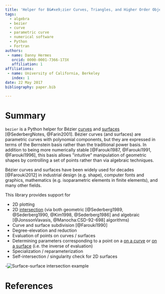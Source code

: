 ```yaml
---
title: 'Helper for B&#xe9;zier Curves, Triangles, and Higher Order Objects'
tags:
  - algebra
  - bezier
  - curve
  - parametric curve
  - numerical software
  - Python
  - Fortran
authors:
 - name: Danny Hermes
   orcid: 0000-0001-7366-173X
   affiliation: 1
affiliations:
 - name: University of California, Berkeley
   index: 1
date: 22 May 2017
bibliography: paper.bib

---
```


# Summary

`bezier` is a Python helper for B&#xe9;zier [curves][1] and
[surfaces][2] [@SederbergNotes, @Farin2001]. B&#xe9;zier curves (and
surfaces) are parametric curves with polynomial components, but they are
expressed in terms of the Bernstein basis rather than the traditional power
basis. In addition to being more numerically stable
[@Farouki1987, @Farouki1991, @Farouki1996], this basis allows "intuitive"
manipulation of geometric shapes by controlling a set of points rather
than via algebraic techniques.

B&#xe9;zier curves and surfaces have been widely used for decades
[@Farouki2012] in industrial design (e.g. shape), computer fonts and
graphics, mathematics (e.g. isoparametric elements in finite elements), and
many other fields.

This library provides support for

- 2D plotting
- 2D [intersection][3] (via both geometric
  [@Sederberg1989, @Sederberg1990, @Kim1998, @Sederberg1986] and
  algebraic [@JonssonVavasis, @Manocha:CSD-92-698] algorithms)
- Curve and surface subdivision [@Farouki1990]
- Degree-elevation and reduction
- Evaluation of points on curves / surfaces
- Determining parameters corresponding to a point on a [on a curve][4] or
  [on a surface][5] (i.e. the inverse of evaluation)
- Specialization / reparameterization
- Self-intersection / singularity check for 2D surfaces

-![Surface-surface intersection example](https://raw.githubusercontent.com/dhermes/bezier/0.8.0/docs/images/surfaces6Q_and_7Q.png)

[1]: https://en.wikipedia.org/wiki/B%C3%A9zier_curve
[2]: https://en.wikipedia.org/wiki/B%C3%A9zier_triangle
[3]: https://bezier.readthedocs.io/en/0.8.0/curve-curve-intersection.html
[4]: https://bezier.readthedocs.io/en/0.8.0/reference/bezier.curve.html#bezier.curve.Curve.locate
[5]: https://bezier.readthedocs.io/en/0.8.0/reference/bezier.surface.html#bezier.surface.Surface.locate

# References
